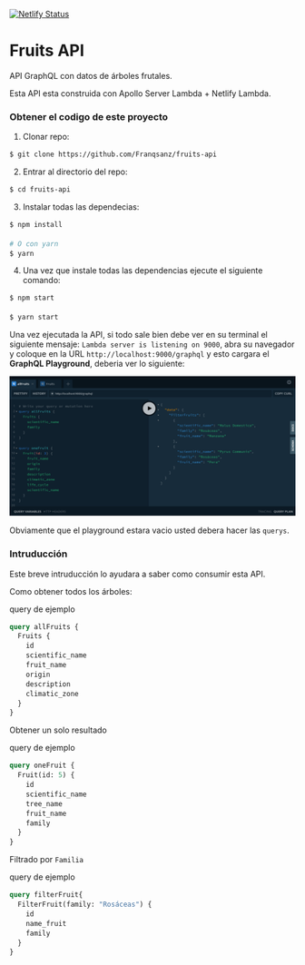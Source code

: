 [![Netlify Status](https://api.netlify.com/api/v1/badges/dabb6e07-14c2-40af-bf96-2c1a00f43fc9/deploy-status)](https://app.netlify.com/sites/reverent-swirles-236b84/deploys)

# Fruits API

API GraphQL con datos de árboles frutales.

Esta API esta construida con Apollo Server Lambda + Netlify Lambda.

### Obtener el codigo de este proyecto

1. Clonar repo:
```sh
$ git clone https://github.com/Franqsanz/fruits-api
```
2. Entrar al directorio del repo:
```sh
$ cd fruits-api
```
3. Instalar todas las dependecias:
```sh
$ npm install

# O con yarn
$ yarn
```
4. Una vez que instale todas las dependencias ejecute el siguiente comando:
```sh
$ npm start

$ yarn start
```

Una vez ejecutada la API, si todo sale bien debe ver en su terminal el siguiente mensaje: `Lambda server is listening on 9000`, abra su navegador y coloque en la URL `http://localhost:9000/graphql` y esto cargara el **GraphQL Playground**, deberia ver lo siguiente:

![playground](./playground.png)

Obviamente que el playground estara vacio usted debera hacer las `querys`.

### Intruducción
Este breve intruducción lo ayudara a saber como consumir esta API.

Como obtener todos los árboles:

query de ejemplo

```graphql
query allFruits {
  Fruits {
    id
    scientific_name
    fruit_name
    origin
    description
    climatic_zone
  }
}
```

Obtener un solo resultado

query de ejemplo

```graphql
query oneFruit {
  Fruit(id: 5) {
    id
    scientific_name
    tree_name
    fruit_name
    family
  }
}
```

Filtrado por `Familia`

query de ejemplo
```graphql
query filterFruit{
  FilterFruit(family: "Rosáceas") {
    id
    name_fruit
    family
  }
}
```
